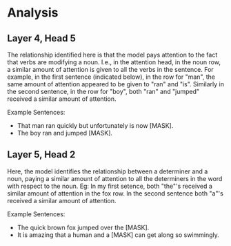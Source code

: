 # Analysis

## Layer 4, Head 5

The relationship identified here is that the model pays attention to the fact that verbs are modifying a noun. I.e., in the attention head, in the noun row, a similar amount of attention is given to all the verbs in the sentence. For example, in the first sentence (indicated below), in the row for "man", the same amount of attention appeared to be given to "ran" and "is". Similarly in the second sentence, in the row for "boy", both "ran" and "jumped" received a similar amount of attention.

Example Sentences:
- That man ran quickly but unfortunately is now [MASK].
- The boy ran and jumped [MASK].

## Layer 5, Head 2

Here, the model identifies the relationship between a determiner and a noun, paying a similar amount of attention to all the determiners in the word with respect to the noun. Eg: In my first setence, both "the"'s received a similar amount of attention in the fox row. In the second sentence both "a"'s received a similar amount of attention.

Example Sentences:
- The quick brown fox jumped over the [MASK].
- It is amazing that a human and a [MASK] can get along so swimmingly.

